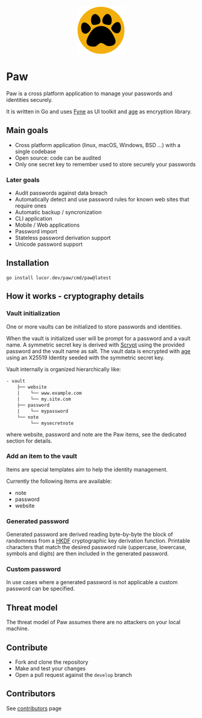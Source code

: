 <div align="center">
    <img alt="Paw" src="logo/paw.png" height="128" />
</div>

# Paw

Paw is a cross platform application to manage your passwords and identities securely.

It is written in Go and uses [Fyne](https://github.com/fyne-io/fyne) as UI toolkit and [age](https://github.com/FiloSottile/age) as encryption library.

## Main goals

* Cross platform application (linux, macOS, Windows, BSD ...) with a single codebase
* Open source: code can be audited
* Only one secret key to remember used to store securely your passwords

### Later goals

* Audit passwords against data breach
* Automatically detect and use password rules for known web sites that require ones
* Automatic backup / syncronization
* CLI application
* Mobile / Web applications
* Password import
* Stateless password derivation support
* Unicode password support

## Installation

```
go install lucor.dev/paw/cmd/paw@latest
```

## How it works - cryptography details

### Vault initialization

One or more vaults can be initialized to store passwords and identities.

When the vault is initialized user will be prompt for a password and a vault name.
A symmetric secret key is derived with [Scrypt](https://pkg.go.dev/golang.org/x/crypto/scrypt) using the provided password and the vault name as salt.
The vault data is encrypted with [age](https://github.com/FiloSottile/age) using an X25519 Identity seeded with the symmetric secret key.

Vault internally is organized hierarchically like:
```
- vault
    ├── website
    |    └── www.example.com
    |    └── my.site.com
    ├── password
    |    └── mypassword
    └── note
         └── mysecretnote
```

where website, password and note are the Paw items, see the dedicated section for details.

### Add an item to the vault

Items are special templates aim to help the identity management.

Currently the following items are available:

- note
- password
- website

### Generated password

Generated password are derived reading byte-by-byte the block of randomness from a [HKDF](https://pkg.go.dev/golang.org/x/crypto/hkdf) cryptographic key derivation function. Printable characters that match the desired password rule (uppercase, lowercase, symbols and digits) are then included in the generated password.

### Custom password

In use cases where a generated password is not applicable a custom password can be specified. 

## Threat model

The threat model of Paw assumes there are no attackers on your local machine.

## Contribute

- Fork and clone the repository
- Make and test your changes
- Open a pull request against the `develop` branch

## Contributors

See [contributors](https://github.com/lucor/paw/graphs/contributors) page
